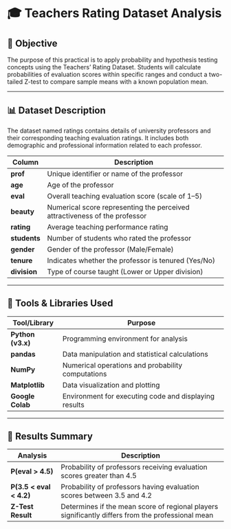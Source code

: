 # 🎓 Teachers Rating Dataset Analysis

## 🧭 Objective

The purpose of this practical is to apply probability and hypothesis testing concepts using the Teachers’ Rating Dataset. Students will calculate probabilities of evaluation scores within specific ranges and conduct a two-tailed Z-test to compare sample means with a known population mean.

---

## 📊 Dataset Description
The dataset named ratings contains details of university professors and their corresponding teaching evaluation ratings.
It includes both demographic and professional information related to each professor.

| Column       | Description                                                                |
| ------------ | -------------------------------------------------------------------------- |
| **prof**     | Unique identifier or name of the professor                                 |
| **age**      | Age of the professor                                                       |
| **eval**     | Overall teaching evaluation score (scale of 1–5)                           |
| **beauty**   | Numerical score representing the perceived attractiveness of the professor |
| **rating**   | Average teaching performance rating                                        |
| **students** | Number of students who rated the professor                                 |
| **gender**   | Gender of the professor (Male/Female)                                      |
| **tenure**   | Indicates whether the professor is tenured (Yes/No)                        |
| **division** | Type of course taught (Lower or Upper division)                            |

---

## 🧰 Tools & Libraries Used

| Tool/Library | Purpose |
|---------------|----------|
| **Python (v3.x)** | Programming environment for analysis |
| **pandas** | Data manipulation and statistical calculations |
| **NumPy** | Numerical operations and probability computations |
| **Matplotlib** | Data visualization and plotting |
| **Google Colab** | Environment for executing code and displaying results |

---

## 🧾 Results Summary
| Analysis                | Description                                                                                       |
| ----------------------- | ------------------------------------------------------------------------------------------------- |
| **P(eval > 4.5)**       | Probability of professors receiving evaluation scores greater than 4.5                            |
| **P(3.5 < eval < 4.2)** | Probability of professors having evaluation scores between 3.5 and 4.2                            |
| **Z-Test Result**       | Determines if the mean score of regional players significantly differs from the professional mean |
